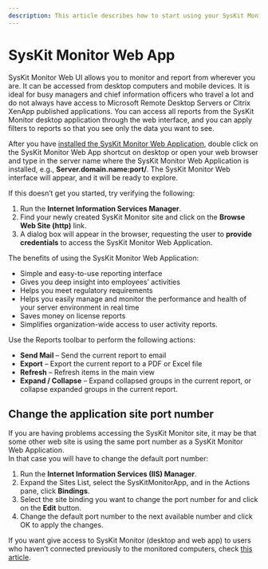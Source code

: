 ```yaml
---
description: This article describes how to start using your SysKit Monitor Web Application.
---
```


# SysKit Monitor Web App

SysKit Monitor Web UI allows you to monitor and report from wherever you are. It can be accessed from desktop computers and mobile devices. It is ideal for busy managers and chief information officers who travel a lot and do not always have access to Microsoft Remote Desktop Servers or Citrix XenApp published applications. You can access all reports from the SysKit Monitor desktop application through the web interface, and you can apply filters to reports so that you see only the data you want to see.

After you have [installed the SysKit Monitor Web Application](../../installation-configuration/configuration-wizard/configure-monitor.md), double click on the SysKit Monitor Web App shortcut on desktop or open your web browser and type in the server name where the SysKit Monitor Web Application is installed, e.g., **Server.domain.name:port/**. The SysKit Monitor Web interface will appear, and it will be ready to explore.

If this doesn’t get you started, try verifying the following:

1. Run the **Internet Information Services Manager**.
2. Find your newly created SysKit Monitor site and click on the **Browse Web Site \(http\)** link.
3. A dialog box will appear in the browser, requesting the user to **provide credentials** to access the SysKit Monitor Web Application.

The benefits of using the SysKit Monitor Web Application:

* Simple and easy-to-use reporting interface
* Gives you deep insight into employees’ activities
* Helps you meet regulatory requirements
* Helps you easily manage and monitor the performance and health of your server environment in real time
* Saves money on license reports
* Simplifies organization-wide access to user activity reports.

Use the Reports toolbar to perform the following actions:

* **Send Mail** – Send the current report to email
* **Export** – Export the current report to a PDF or Excel file
* **Refresh** – Refresh items in the main view
* **Expand / Collapse** – Expand collapsed groups in the current report, or collapse expanded groups in the current report.

## Change the application site port number

If you are having problems accessing the SysKit Monitor site, it may be that some other web site is using the same port number as a SysKit Monitor Web Application.  
In that case you will have to change the default port number:

1. Run the **Internet Information Services \(IIS\) Manager**.
2. Expand the Sites List, select the SysKitMonitorApp, and in the Actions pane, click **Bindings**.
3. Select the site binding you want to change the port number for and click on the **Edit** button.
4. Change the default port number to the next available number and click OK to apply the changes.

If you want give access to SysKit Monitor \(desktop and web app\) to users who haven’t connected previously to the monitored computers, check [this article](../../how-to/users/add-users-manually.md).

